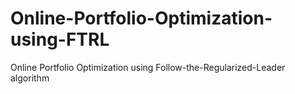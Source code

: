 # Online-Portfolio-Optimization-using-FTRL
 Online Portfolio Optimization using Follow-the-Regularized-Leader algorithm
